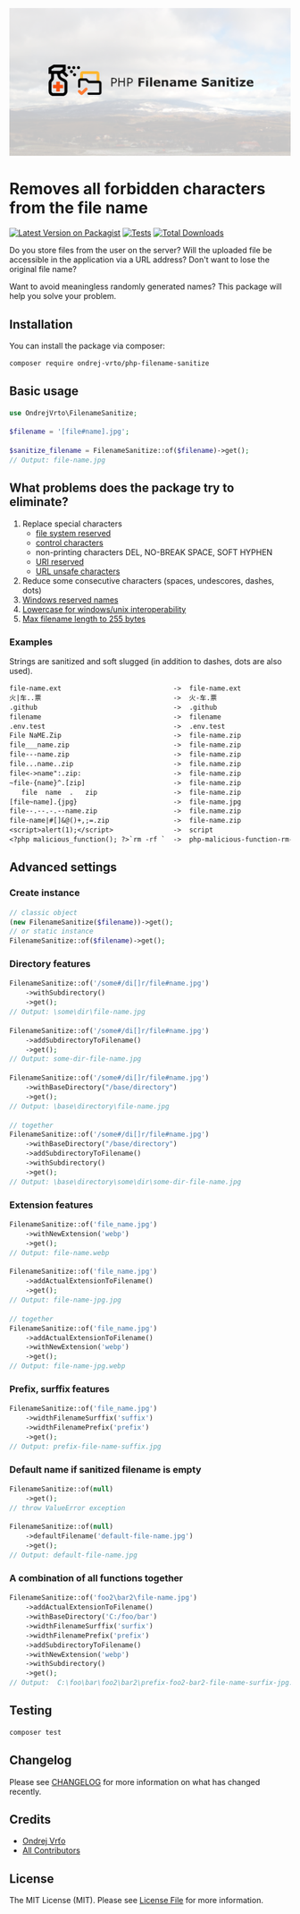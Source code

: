 ![Social Card of PHP Filename Sanitize](./Art/socialcard.png)

# Removes all forbidden characters from the file name

[![Latest Version on Packagist](https://img.shields.io/packagist/v/ondrej-vrto/php-filename-sanitize.svg?style=flat-square)](https://packagist.org/packages/ondrej-vrto/php-filename-sanitize)
[![Tests](https://img.shields.io/github/actions/workflow/status/OndrejVrto/php-filename-sanitize/run-tests.yml?branch=main&label=tests&style=flat-square)](https://github.com/OndrejVrto/php-filename-sanitize/blob/main/.github/workflows/run-tests.yml)
[![Total Downloads](https://img.shields.io/packagist/dt/ondrej-vrto/php-filename-sanitize.svg?style=flat-square)](https://packagist.org/packages/ondrej-vrto/php-filename-sanitize)


Do you store files from the user on the server? Will the uploaded file be accessible in the application via a URL address? Don't want to lose the original file name?

Want to avoid meaningless randomly generated names? This package will help you solve your problem.

## Installation

You can install the package via composer:

```bash
composer require ondrej-vrto/php-filename-sanitize
```

## Basic usage

```php
use OndrejVrto\FilenameSanitize;

$filename = '[file#name].jpg';

$sanitize_filename = FilenameSanitize::of($filename)->get();
// Output: file-name.jpg
```

## What problems does the package try to eliminate?

1. Replace special characters
    - [file system reserved](https://en.wikipedia.org/wiki/Filename#Reserved_characters_and_words)
    - [control characters](http://msdn.microsoft.com/en-us/library/windows/desktop/aa365247%28v=vs.85%29.aspx)
    - non-printing characters DEL, NO-BREAK SPACE, SOFT HYPHEN
    - [URI reserved](https://www.rfc-editor.org/rfc/rfc3986#section-2.2)
    - [URL unsafe characters](https://www.ietf.org/rfc/rfc1738.txt)
1. Reduce some consecutive characters (spaces, undescores, dashes, dots)
1. [Windows reserved names](https://learn.microsoft.com/en-us/windows/win32/fileio/naming-a-file)
1. [Lowercase for windows/unix interoperability](https://en.wikipedia.org/wiki/Filename)
1. [Max filename length to 255 bytes](http://serverfault.com/a/9548/44086)

### Examples

Strings are sanitized and soft slugged (in addition to dashes, dots are also used).

```txt
file-name.ext                            ->  file-name.ext
火|车..票                                 ->  火-车.票
.github                                  ->  .github
filename                                 ->  filename
.env.test                                ->  .env.test
File NaME.Zip                            ->  file-name.zip
file___name.zip                          ->  file-name.zip
file---name.zip                          ->  file-name.zip
file...name..zip                         ->  file.name.zip
file<->name":.zip:                       ->  file-name.zip
~file-{name}^.[zip]                      ->  file-name.zip
   file  name  .   zip                   ->  file-name.zip
[file~name].{jpg}                        ->  file-name.jpg
file--.--.-.--name.zip                   ->  file.name.zip
file-name|#[]&@()+,;=.zip                ->  file-name.zip
<script>alert(1);</script>               ->  script
<?php malicious_function(); ?>`rm -rf `  ->  php-malicious-function-rm-rf
```

## Advanced settings

### Create instance

```php
// classic object
(new FilenameSanitize($filename))->get();
// or static instance
FilenameSanitize::of($filename)->get();
```

### Directory features

```php
FilenameSanitize::of('/some#/di[]r/file#name.jpg')
    ->withSubdirectory()
    ->get();
// Output: \some\dir\file-name.jpg

FilenameSanitize::of('/some#/di[]r/file#name.jpg')
    ->addSubdirectoryToFilename()
    ->get();
// Output: some-dir-file-name.jpg

FilenameSanitize::of('/some#/di[]r/file#name.jpg')
    ->withBaseDirectory("/base/directory")
    ->get();
// Output: \base\directory\file-name.jpg

// together
FilenameSanitize::of('/some#/di[]r/file#name.jpg')
    ->withBaseDirectory("/base/directory")
    ->addSubdirectoryToFilename()
    ->withSubdirectory()
    ->get();
// Output: \base\directory\some\dir\some-dir-file-name.jpg
```

### Extension features

```php
FilenameSanitize::of('file_name.jpg')
    ->withNewExtension('webp')
    ->get();
// Output: file-name.webp

FilenameSanitize::of('file_name.jpg')
    ->addActualExtensionToFilename()
    ->get();
// Output: file-name-jpg.jpg

// together
FilenameSanitize::of('file_name.jpg')
    ->addActualExtensionToFilename()
    ->withNewExtension('webp')
    ->get();
// Output: file-name-jpg.webp
```

### Prefix, surffix features

```php
FilenameSanitize::of('file_name.jpg')
    ->widthFilenameSurffix('suffix')
    ->widthFilenamePrefix('prefix')
    ->get();
// Output: prefix-file-name-suffix.jpg
```

### Default name if sanitized filename is empty

```php
FilenameSanitize::of(null)
    ->get();
// throw ValueError exception

FilenameSanitize::of(null)
    ->defaultFilename('default-file-name.jpg')
    ->get();
// Output: default-file-name.jpg
```

### A combination of all functions together

```php
FilenameSanitize::of('foo2\bar2\file-name.jpg')
    ->addActualExtensionToFilename()
    ->withBaseDirectory('C:/foo/bar')
    ->widthFilenameSurffix('surfix')
    ->widthFilenamePrefix('prefix')
    ->addSubdirectoryToFilename()
    ->withNewExtension('webp')
    ->withSubdirectory()
    ->get();
// Output:  C:\foo\bar\foo2\bar2\prefix-foo2-bar2-file-name-surfix-jpg.webp
```

## Testing

```bash
composer test
```

## Changelog

Please see [CHANGELOG](CHANGELOG.md) for more information on what has changed recently.

<!-- ## Security Vulnerabilities

Please review [our security policy](../../security/policy) on how to report security vulnerabilities.-->

## Credits

- [Ondrej Vrťo](https://github.com/OndrejVrto)
- [All Contributors](../../contributors)

## License

The MIT License (MIT). Please see [License File](LICENSE.md) for more information.
